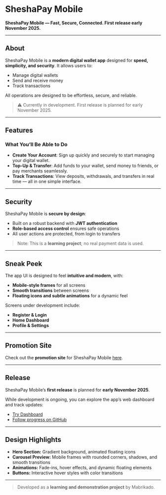 # SheshaPay Mobile

**SheshaPay Mobile — Fast, Secure, Connected. First release early November 2025.**

---

## About

SheshaPay Mobile is a **modern digital wallet app** designed for **speed, simplicity, and security**. It allows users to:

- Manage digital wallets  
- Send and receive money  
- Track transactions  

All operations are designed to be effortless, secure, and reliable.

> ⚠️ Currently in development. First release is planned for early November 2025.

---

## Features

### What You’ll Be Able to Do

- **Create Your Account**: Sign up quickly and securely to start managing your digital wallet.  
- **Top-Up & Transfer**: Add funds to your wallet, send money to friends, or pay merchants seamlessly.  
- **Track Transactions**: View deposits, withdrawals, and transfers in real time — all in one simple interface.  

---

## Security

SheshaPay Mobile is **secure by design**:

- Built on a robust backend with **JWT authentication**  
- **Role-based access control** ensures safe operations  
- All user actions are protected, from login to transfers

> Note: This is a **learning project**; no real payment data is used.

---

## Sneak Peek

The app UI is designed to feel **intuitive and modern**, with:

- **Mobile-style frames** for all screens  
- **Smooth transitions** between screens  
- **Floating icons and subtle animations** for a dynamic feel  

Screens under development include:

- **Register & Login**  
- **Home Dashboard**  
- **Profile & Settings**  

---

## Promotion Site

Check out the **promotion site** for SheshaPay Mobile [here](https://sheshapayapppromotion.netlify.app/).

---

## Release

SheshaPay Mobile’s **first release** is planned for **early November 2025**.  

While development is ongoing, you can explore the app’s web dashboard and track updates:

- [Try Dashboard](https://sheshapayweb-latest.onrender.com)  
- [Follow progress on GitHub](https://github.com/mabrikado/sheshapaymobile)

---

## Design Highlights

- **Hero Section:** Gradient background, animated floating icons  
- **Carousel Preview:** Mobile frames with rounded corners, shadows, and smooth transitions  
- **Animations:** Fade-ins, hover effects, and dynamic floating elements  
- **Buttons:** Interactive hover styles with color transitions

---

> Developed as a **learning and demonstration project** by Mabrikado.  
